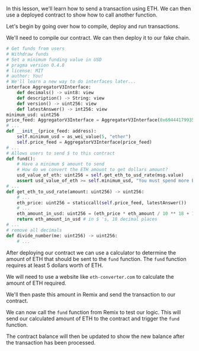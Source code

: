 In this lesson, we'll learn how to send a transaction using ETH. We can then use a deployed contract to show how to call another function.

Let's begin by going over how to compile, deploy and run transactions. 

We'll need to compile our contract. We can then deploy it to our fake chain. 

```python
# Get funds from users
# Withdraw funds
# Set a minimum funding value in USD
# pragma version 0.4.8
# license: MIT
# author: You!
# We'll learn a new way to do interfaces later...
interface AggregatorV3Interface:
    def decimals() -> uint8: view
    def description() -> String: view
    def version() -> uint256: view
    def latestAnswer() -> int256: view
minimum_usd: uint256
price_feed: AggregatorV3Interface = AggregatorV3Interface(0x69444179935776935DE41F4AC081f1FD3C909Dc256) # sepolia
# ...
def __init__(price_feed: address):
    self.minimum_usd = as_wei_value(5, "ether")
    self.price_feed = AggregatorV3Interface(price_feed)
# ...
# Allows users to send $ to this contract 
def fund():
    # Have a minimum $ amount to send
    # How do we convert the ETH amount to get dollars amount?
    usd_value_of_eth: uint256 = self.get_eth_to_usd_rate(msg.value)
    assert usd_value_of_eth >= self.minimum_usd, "You must spend more ETH!"
# ...
def get_eth_to_usd_rate(amount: uint256) -> uint256:
    # ...
    eth_price: uint256 = staticcall(self.price_feed, latestAnswer())
    # ...
    eth_amount_in_usd: uint256 = (eth_price * eth_amount / 10 ** 18 + 18 ** 18 * 1) / 10 ** 18
    return eth_amount_in_usd # in $ 's, 18 decimal places
# ...
# remove all decimals
def divide_number(me: uint256) -> uint256:
    # ...
```

After deploying our contract we can use a calculator to determine the amount of ETH that should be sent to the `fund` function. The `fund` function requires at least 5 dollars worth of ETH.

We will need to use a website like `eth-converter.com` to calculate the amount of ETH required. 

We'll then paste this amount in Remix and send the transaction to our contract.

We can now call the `fund` function from Remix to test our logic. This will send our calculated amount of ETH to the contract and trigger the `fund` function. 

The contract balance will then be updated to show the new balance after the transaction has been processed. 
